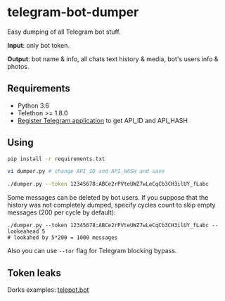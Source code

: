 # telegram-bot-dumper

Easy dumping of all Telegram bot stuff.

**Input**: only bot token.

**Output**: bot name & info, all chats text history & media, bot's users info & photos.

## Requirements

- Python 3.6
- Telethon >= 1.8.0
- [Register Telegram application](https://core.telegram.org/api/obtaining_api_id) to get API_ID and API_HASH

## Using

```sh
pip install -r requirements.txt

vi dumper.py # change API_ID and API_HASH and save

./dumper.py --token 12345678:ABCe2rPVteUWZ7wLeCqCb3CH3ilUY_fLabc
```

Some messages can be deleted by bot users. If you suppose that the history was not completely dumped, specify
cycles count to skip empty messages (200 per cycle by default):

```
./dumper.py --token 12345678:ABCe2rPVteUWZ7wLeCqCb3CH3ilUY_fLabc --lookeahead 5
# lookahed by 5*200 = 1000 messages
```

Also you can use `--tor` flag for Telegram blocking bypass.

## Token leaks

Dorks examples: [telepot.bot](https://github.com/search?q=telepot.bot&type=Code)

